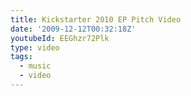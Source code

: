 ```yaml
---
title: Kickstarter 2010 EP Pitch Video
date: '2009-12-12T00:32:18Z'
youtubeId: EEGhzr72Plk
type: video
tags:
  - music
  - video
---
```


